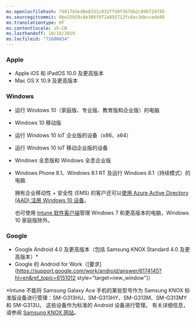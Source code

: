 ```yaml
---
ms.openlocfilehash: 748174ded8e8331c032ffd9f3b70b2c09b724f85
ms.sourcegitcommit: 0be25b59c8e386f972a855712fc6ec3deccede86
ms.translationtype: HT
ms.contentlocale: zh-CN
ms.lasthandoff: 10/18/2019
ms.locfileid: "72600834"
---
```

### <a name="apple"></a>Apple

- Apple iOS 和 iPadOS 10.0 及更高版本
- Mac OS X 10.9 及更高版本

### <a name="windows"></a>Windows

- 运行 Windows 10（家庭版、专业版、教育版和企业版）的电脑
- Windows 10 移动版
- 运行 Windows 10 IoT 企业版的设备（x86、x64）
- 运行 Windows 10 IoT 移动企业版的设备
- Windows 全息版和 Windows 全息企业版
- Windows Phone 8.1、Windows 8.1 RT 及运行 Windows 8.1（持续模式）的电脑

  拥有企业移动性 + 安全性 (EMS) 的客户还可以[使用 Azure Active Directory (AAD) 注册 Windows 10 设备](/intune/enrollment/windows-enroll#enable-windows-10-automatic-enrollment)。

  也可使用 [Intune 软件客户端](/intune-classic/deploy-use/manage-windows-pcs-with-microsoft-intune)管理 Windows 7 和更高版本的电脑，Windows 10 家庭版除外。

### <a name="google"></a>Google

- Google Android 4.0 及更高版本（包括 Samsung KNOX Standard 4.0 及更高版本）*
- Google 的 Android for Work（[要求](https://support.google.com/work/android/answer/6174145?hl=en&ref_topic=6151012 style="target=new_window")）

*Intune 不能将 Samsung Galaxy Ace 手机的某些型号作为 Samsung KNOX 标准版设备进行管理：SM-G313HU、SM-G313HY、SM-G313M、SM-G313MY 和 SM-G313U。 这些设备作为标准的 Android 设备进行管理。 有关详细信息，请参阅 [Samsung KNOX 网站](https://www.samsungknox.com/en)。
